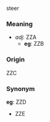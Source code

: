 steer
### Meaning
+ _adj_: ZZA
    + __eg__: ZZB

### Origin

ZZC

### Synonym

__eg__: ZZD

+ ZZE



